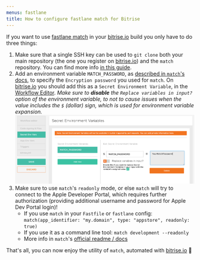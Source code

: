 ```yaml
---
menus: fastlane
title: How to configure fastlane match for Bitrise
---
```

If you want to use [fastlane match](https://github.com/fastlane/fastlane/tree/master/match)
in your [bitrise.io](https://www.bitrise.io/) build you only have to do three things:

1. Make sure that a single SSH key can be used to `git clone` both your main repository (the one
   you register on [bitrise.io](https://www.bitrise.io/)) and the `match` repository.
   You can find more info [in this guide](/faq/adding-projects-with-submodules/).
1. Add an environment variable `MATCH_PASSWORD`, as
   [described in `match`'s docs](https://github.com/fastlane/fastlane/tree/master/match#encryption-password),
   to specify the `Encryption password` you used for `match`.
   On [bitrise.io](https://www.bitrise.io/) you should add this as a `Secret Environment Variable`,
   in the [Workflow Editor](http://devcenter.bitrise.io/docs/add-your-first-step-to-your-apps-workflow).
   _Make sure to __disable__ the `Replace variables in input?` option of the environment
   variable, to not to cause issues when the value includes the `$` (dollar) sign, which is used
   for environment variable expansion._
   ![Screenshot - Fastlane match secret env var setup](/img/tips-and-tricks/fastlane-match-password-secret-env.png)
1. Make sure to use `match`'s `readonly` mode, or else `match` will try to connect
   to the Apple Developer Portal, which requires further authorization (providing additional
   username and password for Apple Dev Portal login)!
    * If you use `match` in your `Fastfile` or `fastlane` config: `match(app_identifier: "my.domain", type: "appstore", readonly: true)`
    * If you use it as a command line tool: `match development --readonly`
    * More info in `match`'s [official readme / docs](https://docs.fastlane.tools/actions/match/)

That's all, you can now enjoy the utility of `match`, automated with [bitrise.io](https://www.bitrise.io/) 🚀
